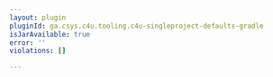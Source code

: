 ```yaml
---
layout: plugin
pluginId: ga.csys.c4u.tooling.c4u-singleproject-defaults-gradle
isJarAvailable: true
error: ''
violations: []

---
```

